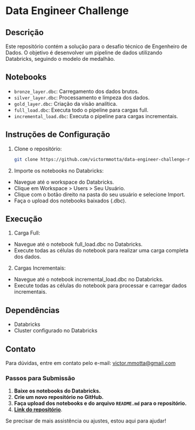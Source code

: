 # Data Engineer Challenge

## Descrição

Este repositório contém a solução para o desafio técnico de Engenheiro de Dados. O objetivo é desenvolver um pipeline de dados utilizando Databricks, seguindo o modelo de medalhão.

## Notebooks

- `bronze_layer.dbc`: Carregamento dos dados brutos.
- `silver_layer.dbc`: Processamento e limpeza dos dados.
- `gold_layer.dbc`: Criação da visão analítica.
- `full_load.dbc`: Executa todo o pipeline para cargas full.
- `incremental_load.dbc`: Executa o pipeline para cargas incrementais.

## Instruções de Configuração

1. Clone o repositório:
   ```bash
   git clone https://github.com/victormmotta/data-engineer-challenge-rpe.git

2. Importe os notebooks no Databricks:
- Navegue até o workspace do Databricks.
- Clique em Workspace > Users > Seu Usuário.
- Clique com o botão direito na pasta do seu usuário e selecione Import.
- Faça o upload dos notebooks baixados (.dbc).

## Execução

1. Carga Full:
- Navegue até o notebook full_load.dbc no Databricks.
- Execute todas as células do notebook para realizar uma carga completa dos dados.

2. Cargas Incrementais:
- Navegue até o notebook incremental_load.dbc no Databricks.
- Execute todas as células do notebook para processar e carregar dados incrementais.

## Dependências

- Databricks
- Cluster configurado no Databricks

## Contato
Para dúvidas, entre em contato pelo e-mail: victor.mmotta@gmail.com



### Passos para Submissão

1. **Baixe os notebooks do Databricks.**
2. **Crie um novo repositório no GitHub.**
3. **Faça upload dos notebooks e do arquivo `README.md` para o repositório.**
4. **[Link do repositório](https://github.com/victormmotta/data-engineer-challenge-rpe)**.

Se precisar de mais assistência ou ajustes, estou aqui para ajudar!
